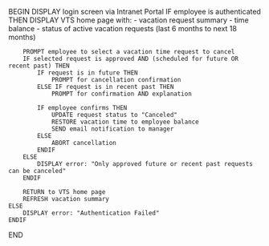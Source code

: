 BEGIN
    DISPLAY login screen via Intranet Portal
    IF employee is authenticated THEN
        DISPLAY VTS home page with:
            - vacation request summary
            - time balance
            - status of active vacation requests (last 6 months to next 18 months)

        PROMPT employee to select a vacation time request to cancel
        IF selected request is approved AND (scheduled for future OR recent past) THEN
            IF request is in future THEN
                PROMPT for cancellation confirmation
            ELSE IF request is in recent past THEN
                PROMPT for confirmation AND explanation

            IF employee confirms THEN
                UPDATE request status to "Canceled"
                RESTORE vacation time to employee balance
                SEND email notification to manager
            ELSE
                ABORT cancellation
            ENDIF
        ELSE
            DISPLAY error: "Only approved future or recent past requests can be canceled"
        ENDIF

        RETURN to VTS home page
        REFRESH vacation summary
    ELSE
        DISPLAY error: "Authentication Failed"
    ENDIF
END

